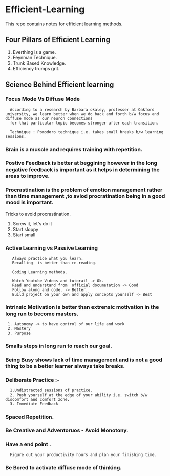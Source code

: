 # Efficient-Learning
This repo contains notes for efficient learning methods. 


## Four Pillars of Efficient Learning
 1. Everthing is a game.
 2. Feynman Technique.
 3. Trunk Based Knowledge.
 4. Efficiency trumps grit.
 
 ## Science Behind Efficient learning
 
  ### Focus Mode Vs Diffuse Mode
      According to a research by Barbara okaley, professer at Oakford university, we learn better when we do back and forth b/w focus and diffuse mode as our neuron connections 
      for that particular topic becomes stronger after each transition.
      
      Technique : Pomodoro technique i.e. takes small breaks b/w learning sessions.
      
  ### Brain is a muscle and requires training with repetition.
  
  ### Postive Feedback is better at beggining however in the long negative feedback is important as it helps in determining the areas to improve.
  
  ### Procrastination is the problem of emotion management rather than time management ,to aviod procratination being in a good mood is important.
  Tricks to avoid procrastination.
   1. Screw it, let's do it
   2. Start sloppy
   3. Start small

  
  ###  Active Learning vs Passive Learning
       
       Always practice what you learn.
       Recalling  is better than re-reading.
       
       Coding Learning methods.
       
       Watch Youtube Videos and tutorail -> Ok.
       Read and understand from  official documetation -> Good
       Follow along and code. -> Better.
       Build project on your own and apply concepts yourself -> Best
       
  ### Intrinsic Motivation is better than extrensic motivation in the long run to become masters.
  
     1. Autonomy -> to have control of our life and work
     2. Mastery 
     3. Purpose
     
  ###  Smalls steps in long run to reach our goal.
  
  ### Being Busy shows lack of time management and is not a good thing to be a better learner always take breaks.
  
  ### Deliberate Practice :-
      1.Undistracted sessions of practice.
      2. Push yourself at the edge of your ability i.e. switch b/w discomfort and comfort zone.
      3. Immediate Feedback
      
   ### Spaced Repetition.
   
  ### Be Creative and Adventoruos - Avoid Monotony.
  
  ### Have a end point .
      
      Figure out your productivity hours and plan your finishing time.
      
  ###  Be Bored to activate diffuse mode of thinking.
  
  
  
  
  
     
     
       
       
       
       
       
       
       
       
       
       
  
       
  
  
      
      
      
      
      
      
 
